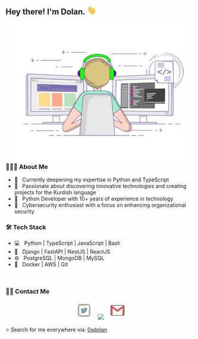 <h2> Hey there! I'm Dolan. <img src="imgs/Hi.gif" width="25"></h2>
<img align="right" alt="GIF" src="imgs/main.gif" width="500"/>

<h3> 👨🏻‍💻 About Me </h3>

- 🔭 &nbsp; Currently deepening my expertise in Python and TypeScript
- 🤔 &nbsp; Passionate about discovering innovative technologies and creating projects for the Kurdish language
- 💼 &nbsp; Python Developer with 10+ years of experience in technology
- 🌱 &nbsp; Cybersecurity enthusiast with a focus on enhancing organizational security


<h3>🛠 Tech Stack</h3>

- 💻 &nbsp; Python | TypeScript | JavaScript | Bash
- 🔧 &nbsp; Django | FastAPI | NestJS | ReactJS
- ⚙️ &nbsp; PostgreSQL | MongoDB | MySQL
- 🐳 &nbsp; Docker | AWS | Git

<br>

<h3> 🤝🏻 Contact Me </h3>

<p align="center">
&nbsp; <a href="https://twitter.com/0xdolan" target="_blank" ><img src="imgs/twitter.png" width="50" /></a>  
&nbsp; <a href="https://www.linkedin.com/in/0xdolan" target="_blank" ><img src="https://img.icons8.com/plasticine/100/000000/linkedin.png" width="50" /></a>
&nbsp; <a href="mailto:0xdolan@gmail.com" target="_blank" ><img src="imgs/gmail.png"  width="50" /></a>
</p>

⭐️ Search for me everywhere via: [0xdolan](https://github.com/0xdolan)
